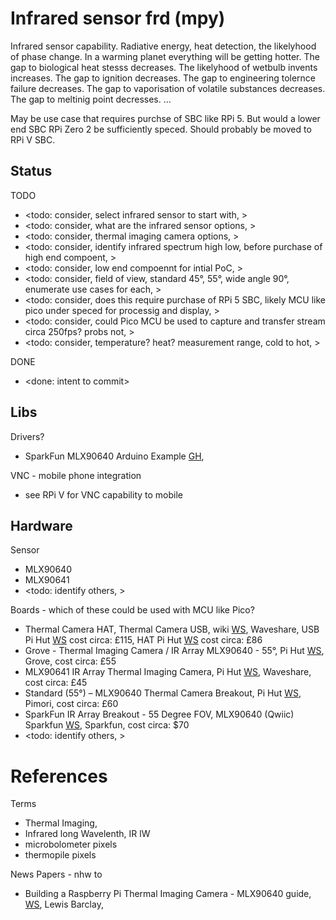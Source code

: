# Infrared sensor frd (mpy)

Infrared sensor capability. Radiative energy, heat detection, the likelyhood of phase change. In a warming planet everything will be getting hotter. The gap to biological heat stesss decreases. The likelyhood of wetbulb invents increases. The gap to ignition decreases. The gap to engineering tolernce failure decreases. The gap to vaporisation of volatile substances decreases. The gap to meltinig point decresses. ...

May be use case that requires purchse of SBC like RPi 5. But would a lower end SBC RPi Zero 2 be sufficiently speced. Should probably be moved to RPi V SBC.

## Status
TODO
* <todo: consider, select infrared sensor to start with, >
* <todo: consider, what are the infrared sensor options, >
* <todo: consider, thermal imaging camera options, >
* <todo: consider, identify infrared spectrum high low, before purchase of high end compoent, >
* <todo: consider, low end compoennt for intial PoC, >
* <todo: consider, field of view, standard 45°, 55°, wide angle 90°, enumerate use cases for each, >
* <todo: consider, does this require purchase of RPi 5 SBC, likely MCU like pico under speced for processig and display, >
* <todo: consider, could Pico MCU be used to capture and transfer stream circa 250fps? probs not, >
* <todo: consider, temperature? heat? measurement range, cold to hot, >

DONE
* <done: intent to commit>

## Libs

Drivers?
* SparkFun MLX90640 Arduino Example [GH](https://github.com/sparkfun/SparkFun_MLX90640_Arduino_Example), 

VNC - mobile phone integration
* see RPi V for VNC capability to mobile

## Hardware

Sensor
* MLX90640
* MLX90641
* <todo: identify others, >

Boards - which of these could be used with MCU like Pico? 
* Thermal Camera HAT, Thermal Camera USB, wiki [WS](https://www.waveshare.com/wiki/Thermal_Camera_HAT), Waveshare, USB Pi Hut [WS](https://thepihut.com/products/long-wave-ir-thermal-imaging-camera-module) cost circa: £115, HAT Pi Hut [WS](https://thepihut.com/products/long-wave-ir-thermal-imaging-camera-hat-for-raspberry-pi) cost circa: £86
* Grove - Thermal Imaging Camera / IR Array MLX90640 - 55°, Pi Hut [WS](https://thepihut.com/products/grove-thermal-imaging-camera-ir-array-mlx90640-55), Grove, cost circa: £55
* MLX90641 IR Array Thermal Imaging Camera, Pi Hut [WS](https://thepihut.com/products/mlx90641-ir-array-thermal-imaging-camera), Waveshare, cost circa: £45
* Standard (55°) – MLX90640 Thermal Camera Breakout, Pi Hut [WS](https://thepihut.com/products/standard-55-mlx90640-thermal-camera-breakout), Pimori, cost circa: £60
* SparkFun IR Array Breakout - 55 Degree FOV, MLX90640 (Qwiic) Sparkfun [WS](https://www.sparkfun.com/sparkfun-ir-array-breakout-55-degree-fov-mlx90640-qwiic.html), Sparkfun, cost circa: $70
* <todo: identify others, >

# References

Terms
* Thermal Imaging, 
* Infrared long Wavelenth, IR lW
* microbolometer pixels
* thermopile pixels

News Papers - nhw to
* Building a Raspberry Pi Thermal Imaging Camera - MLX90640 guide, [WS](https://everythingsmarthome.co.uk/building-a-raspberry-pi-thermal-imaging-camera-mlx90640-guide/), Lewis Barclay, 

